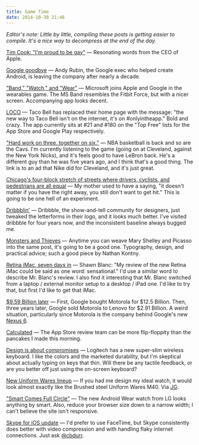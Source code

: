 ```yaml
---
title: Game Time
date: 2014-10-30 21:46
---
```

_Editor's note: Little by little, compiling these posts is getting easier to compile. It's a nice way to decompress at the end of the day._

[Tim Cook: "I'm proud to be gay"](http://www.businessweek.com/articles/2014-10-30/tim-cook-im-proud-to-be-gay) &mdash; Resonating words from the CEO of Apple.

[Google goodbye](http://www.theverge.com/2014/10/30/7135549/android-creator-andy-rubin-is-leaving-google) &mdash; Andy Rubin, the Google exec who helped create Android, is leaving the company after nearly a decade. 

["Band," "Watch," and "Wear"](http://www.theverge.com/2014/10/30/7132901/wearing-the-microsoft-band-is-this-the-next-big-thing-in-fitness) &mdash; Microsoft joins Apple and Google in the wearables game. The MS Band resembles the Fitbit Force, but with a nicer screen. Accompanying app looks decent. 

[LOCO](http://www.tacobell.com/home) &mdash; Taco Bell has replaced their home page with the message: "the new way to Taco Bell isn't on the internet, it's on #onlyintheapp." Bold and crazy. The app currently sits at #21 and #180 on the "Top Free" lists for the App Store and Google Play respectively. 

[ "Hard work on three, together on six."](https://www.youtube.com/watch?v=n6S1JoCSVNU) &mdash; NBA basketball is back and so are the Cavs.  I'm currently listening to the game (going on at Cleveland, against the New York Nicks), and it's feels good to have LeBron back. He's a different guy than he was five years ago, and I think that's a good thing. The link is to an ad that Nike did for Cleveland, and it's just great.

[Chicago's four-block stretch of streets where drivers, cyclists, and pedestrians are all equal](http://www.fastcoexist.com/3037471/on-a-new-shared-street-in-chicago-there-are-no-sidewalks-no-lights-and-no-signs) &mdash; My mother used to have a saying, "it doesn't matter if you have the right away, you still don't want to get hit." This is going to be one hell of an experiment. 

[Dribbblin'](http://blog.dribbble.com/2014/10/30/tales-from-the-script.html) &mdash; Dribbble, the show-and-tell community for designers, just tweaked the letterforms in their logo, and it looks much better. I've visited dribbble for four years now, and the inconsistent baseline always bugged me. 

[Monsters and Thieves](https://signalvnoise.com/posts/3794-monsters-and-thieves) &mdash; Anytime you can weave Mary Shelley and Picasso into the same post, it's going to be a good one. Typography, design, and practical advice; such a good piece by Nathan Kontny.  

[Retina iMac, seven days in](http://shawnblanc.net/2014/10/a-week-with-the-retina-imac/) &mdash; Shawn Blanc: "My review of the new Retina iMac could be said as one word: sensational." I'd use a similar word to describe Mr. Blanc's review. I also find it interesting that Mr. Blanc switched from a laptop / external monitor setup to a desktop / iPad one. I'd like to try that, but first I'd like to get that iMac. 

[$9.59 Billion later](http://techcrunch.com/2014/10/30/lenovo-has-completed-the-2-91-billion-acquisition-of-motorola-from-google/) &mdash; First, Google bought Motorola for $12.5 Billion. Then, three years later, Google sold Motorola to Lenovo for $2.91 Billion. A weird situation, particularly since Motorola is the company behind Google's new [Nexus 6](https://www.google.com/nexus/6/). 

[Calculated](http://shapeof.com/archives/2014/10/pcalc_and_the_app_store.html) &mdash; The App Store review team can be more flip-floppity than the pancakes I made this morning. 

[Design is about compromises](http://toolsandtoys.net/keys-to-go/) &mdash; Logitech has a new super-slim wireless keyboard. I like the colors and the marketed durability, but I'm skeptical about actually typing on keys that thin. Will there be any tactile feedback, or are you better off just using the on-screen keyboard?

[New Uniform Wares lineup](http://www.uniformwares.com/watches-and-timepieces/) &mdash; If you had me design my ideal watch, it would look almost exactly like the Brushed steel Uniform Wares M40. Via [JG](http://www.thenewsprint.co/2014/10/30/the-all-new-uniform-wares-timepiece-lineup/).

["Smart Comes Full Circle"](http://www.lg.com/global/gwatch/index.html#main) &mdash; The new Android Wear watch from LG looks anything by smart. Also, reduce your browser size down to a narrow width; I can't believe the site isn't responsive. 

[Skype for iOS update](http://venturebeat.com/2014/10/30/skype-for-iphone-now-lets-you-save-and-delete-photos-gets-avatar-people-and-chat-improvements/) &mdash; I'd prefer to use FaceTime, but Skype consistently does better with video compression and with handling flaky internet connections. Just ask [@cbdurr](http://twitter.com/cbdurr). 

